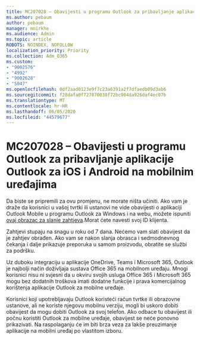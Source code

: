 ```yaml
---
title: MC207028 – Obavijesti u programu Outlook za pribavljanje aplikacije Outlook za iOS i Android na mobilnim uređajima
ms.author: pebaum
author: pebaum
manager: mnirkhe
ms.audience: Admin
ms.topic: article
ROBOTS: NOINDEX, NOFOLLOW
localization_priority: Priority
ms.collection: Adm_O365
ms.custom:
- "9002576"
- "4992"
- "9002628"
- "5047"
ms.openlocfilehash: 0df2aad0123e9f7c23a6391a2f7dfaedb09d3ab6
ms.sourcegitcommit: f28dafa0f727870038f72bc904da926daf4ec07b
ms.translationtype: MT
ms.contentlocale: hr-HR
ms.lasthandoff: 06/05/2020
ms.locfileid: "44579677"
---
```

# <a name="mc207028---notifications-in-outlook-to-obtain-outlook-for-ios-and-android-on-mobile-devices"></a>MC207028 – Obavijesti u programu Outlook za pribavljanje aplikacije Outlook za iOS i Android na mobilnim uređajima

Da biste se pripremili za ovu promjenu, ne morate ništa učiniti. Ako vam je draže da korisnici u vašoj tvrtki ili ustanovi ne vide obavijesti o aplikaciji Outlook Mobile u programu Outlook za Windows i na webu, možete ispuniti [ovaj obrazac za slanje zahtjeva](https://aka.ms/MC207028).Morat ćete navesti svoj ID klijenta. 

Zahtjevi stupaju na snagu u roku od 7 dana. Nećemo vam slati obavijest da je zahtjev obrađen. Ako vam se nakon slanja obrasca i sedmodnevnog čekanja i dalje prikazuje preporuka u samom proizvodu, obratite se službi za podršku.

Uz duboku integraciju u aplikacije OneDrive, Teams i Microsoft 365, Outlook je najbolji način doživljaja sustava Office 365 na mobilnom uređaju. Mnogi korisnici nisu ni svjesni da u okviru svojih usluga Office 365 i Microsoft 365 mogu bez dodatnih troškova imati dodatne funkcije i prava komercijalnog korištenja aplikacije Outlook za mobilne uređaje.

Korisnici koji upotrebljavaju Outlook koristeći račun tvrtke ili obrazovne ustanove, ali ne koriste njegovu mobilnu verziju, mogli bi uskoro dobiti obavijest da mogu dobiti Outlook za svoj telefon. Ako odbace tu obavijest ili počnu koristiti Outlook za mobilne uređaje, obavijest se neće ponovno prikazivati. Na raspolaganju će im biti brza veza za lakše preuzimanje aplikacije na mobilni uređaj po vlastitom izboru.
